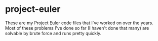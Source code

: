 # project-euler
These are my Project Euler code files that I've worked on over the years.
Most of these problems I've done so far (I haven't done that many) are solvable by brute force and runs pretty quickly.
